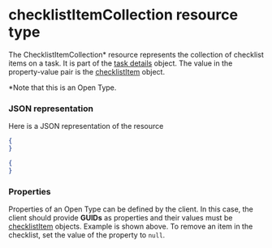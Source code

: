# checklistItemCollection resource type

The ChecklistItemCollection* resource represents the collection of checklist items on a task. It is part of the [task details](taskdetails.md) object. The value in the property-value pair is the [checklistItem](checklistitem.md) object.

*Note that this is an Open Type.

### JSON representation

Here is a JSON representation of the resource

<!-- {
  "blockType": "resource",
  "optionalProperties": [

  ],
  "@odata.type": "microsoft.graph.checklistitemcollection"
}-->

```json
{
}

```
```json
{
}

```
### Properties
Properties of an Open Type can be defined by the client. In this case, the client should provide **GUIDs** as properties and their values must be [checklistItem](checklistitem.md) objects. Example is shown above. To remove an item in the checklist, set the value of the property to `null`.

<!-- uuid: 8fcb5dbc-d5aa-4681-8e31-b001d5168d79
2015-10-25 14:57:30 UTC -->
<!-- {
  "type": "#page.annotation",
  "description": "checklistItemCollection resource",
  "keywords": "",
  "section": "documentation",
  "tocPath": ""
}-->